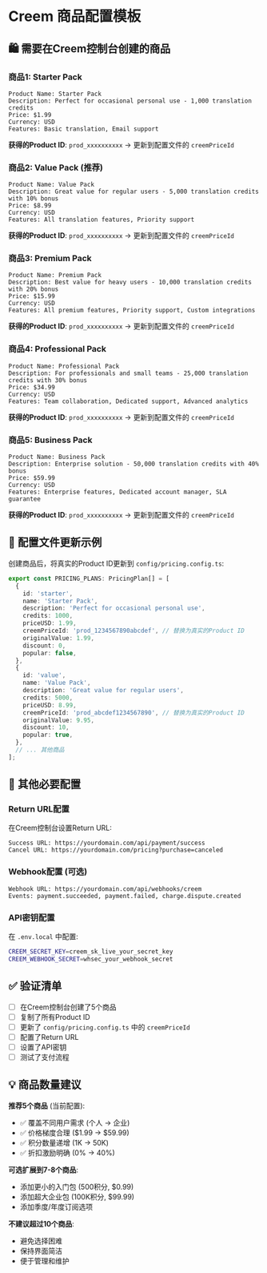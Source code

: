 # Creem 商品配置模板

## 🛍️ 需要在Creem控制台创建的商品

### 商品1: Starter Pack
```
Product Name: Starter Pack
Description: Perfect for occasional personal use - 1,000 translation credits
Price: $1.99
Currency: USD
Features: Basic translation, Email support
```
**获得的Product ID**: `prod_xxxxxxxxxx` → 更新到配置文件的 `creemPriceId`

### 商品2: Value Pack (推荐)
```
Product Name: Value Pack
Description: Great value for regular users - 5,000 translation credits with 10% bonus
Price: $8.99
Currency: USD
Features: All translation features, Priority support
```
**获得的Product ID**: `prod_xxxxxxxxxx` → 更新到配置文件的 `creemPriceId`

### 商品3: Premium Pack
```
Product Name: Premium Pack
Description: Best value for heavy users - 10,000 translation credits with 20% bonus
Price: $15.99
Currency: USD
Features: All premium features, Priority support, Custom integrations
```
**获得的Product ID**: `prod_xxxxxxxxxx` → 更新到配置文件的 `creemPriceId`

### 商品4: Professional Pack
```
Product Name: Professional Pack
Description: For professionals and small teams - 25,000 translation credits with 30% bonus
Price: $34.99
Currency: USD
Features: Team collaboration, Dedicated support, Advanced analytics
```
**获得的Product ID**: `prod_xxxxxxxxxx` → 更新到配置文件的 `creemPriceId`

### 商品5: Business Pack
```
Product Name: Business Pack
Description: Enterprise solution - 50,000 translation credits with 40% bonus
Price: $59.99
Currency: USD
Features: Enterprise features, Dedicated account manager, SLA guarantee
```
**获得的Product ID**: `prod_xxxxxxxxxx` → 更新到配置文件的 `creemPriceId`

## 📝 配置文件更新示例

创建商品后，将真实的Product ID更新到 `config/pricing.config.ts`:

```typescript
export const PRICING_PLANS: PricingPlan[] = [
  {
    id: 'starter',
    name: 'Starter Pack',
    description: 'Perfect for occasional personal use',
    credits: 1000,
    priceUSD: 1.99,
    creemPriceId: 'prod_1234567890abcdef', // 替换为真实的Product ID
    originalValue: 1.99,
    discount: 0,
    popular: false,
  },
  {
    id: 'value',
    name: 'Value Pack',
    description: 'Great value for regular users',
    credits: 5000,
    priceUSD: 8.99,
    creemPriceId: 'prod_abcdef1234567890', // 替换为真实的Product ID
    originalValue: 9.95,
    discount: 10,
    popular: true,
  },
  // ... 其他商品
];
```

## 🔗 其他必要配置

### Return URL配置
在Creem控制台设置Return URL:
```
Success URL: https://yourdomain.com/api/payment/success
Cancel URL: https://yourdomain.com/pricing?purchase=canceled
```

### Webhook配置 (可选)
```
Webhook URL: https://yourdomain.com/api/webhooks/creem
Events: payment.succeeded, payment.failed, charge.dispute.created
```

### API密钥配置
在 `.env.local` 中配置:
```bash
CREEM_SECRET_KEY=creem_sk_live_your_secret_key
CREEM_WEBHOOK_SECRET=whsec_your_webhook_secret
```

## ✅ 验证清单

- [ ] 在Creem控制台创建了5个商品
- [ ] 复制了所有Product ID
- [ ] 更新了 `config/pricing.config.ts` 中的 `creemPriceId`
- [ ] 配置了Return URL
- [ ] 设置了API密钥
- [ ] 测试了支付流程

## 💡 商品数量建议

**推荐5个商品** (当前配置):
- ✅ 覆盖不同用户需求 (个人 → 企业)
- ✅ 价格梯度合理 ($1.99 → $59.99)
- ✅ 积分数量递增 (1K → 50K)
- ✅ 折扣激励明确 (0% → 40%)

**可选扩展到7-8个商品**:
- 添加更小的入门包 (500积分, $0.99)
- 添加超大企业包 (100K积分, $99.99)
- 添加季度/年度订阅选项

**不建议超过10个商品**:
- 避免选择困难
- 保持界面简洁
- 便于管理和维护

